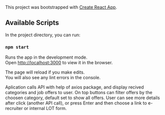 This project was bootstrapped with [Create React App](https://github.com/facebook/create-react-app).

## Available Scripts

In the project directory, you can run:

### `npm start`

Runs the app in the development mode.<br />
Open [http://localhost:3000](http://localhost:3000) to view it in the browser.

The page will reload if you make edits.<br />
You will also see any lint errors in the console.

Aplication calls API with help of axios package, and display recived categories and job offers to user.
On top buttons can filter offers by the choosen category, default set to show all offers.
User can see more details after click (another API call), or press Enter and then choose a link to e-recruiter or internal LOT form.
